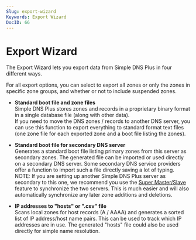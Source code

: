 ```yaml
---
Slug: export-wizard
Keywords: Export Wizard
DocID: 66
---
```

# Export Wizard

The Export Wizard lets you export data from Simple DNS Plus in four different ways.

For all export options, you can select to export all zones or only the zones in specific zone groups, and whether or not to include suspended zones.

- **Standard boot file and zone files**\
Simple DNS Plus stores zones and records in a proprietary binary format in a single database file (along with other data).\
If you need to move the DNS zones / records to another DNS server, you can use this function to export everything to standard format text files (one zone file for each exported zone and a boot file listing the zones).

- **Standard boot file for secondary DNS server**\
Generates a standard boot file listing primary zones from this server as secondary zones. The generated file can be imported or used directly on a secondary DNS server. Some secondary DNS service providers offer a function to import such a file directly saving a lot of typing.\
NOTE: If you are setting up another Simple DNS Plus server as secondary to this one, we recommend you use the [Super Master/Slave](wd_opt_dnsms.md) feature to synchronize the two servers. This is much easier and will also automatically synchronize any later zone additions and deletions.

- **IP addresses to "hosts" or ".csv" file**\
Scans local zones for host records (A / AAAA) and generates a sorted list of IP address/host name pairs. This can be used to track which IP addresses are in use. The generated "hosts" file could also be used directly for simple name resolution.
